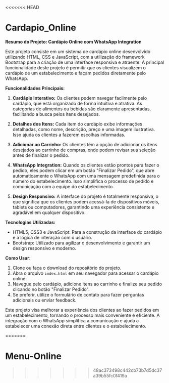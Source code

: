 <<<<<<< HEAD
# Cardapio_Online

**Resumo do Projeto: Cardápio Online com WhatsApp Integration**

Este projeto consiste em um sistema de cardápio online desenvolvido utilizando HTML, CSS e JavaScript, com a utilização do framework Bootstrap para a criação de uma interface responsiva e atraente. A principal funcionalidade deste projeto é permitir que os clientes visualizem o cardápio de um estabelecimento e façam pedidos diretamente pelo WhatsApp.

**Funcionalidades Principais:**

1. **Cardápio Interativo:** Os clientes podem navegar facilmente pelo cardápio, que está organizado de forma intuitiva e atrativa. As categorias de alimentos ou bebidas são claramente apresentadas, facilitando a busca pelos itens desejados.

2. **Detalhes dos Itens:** Cada item do cardápio exibe informações detalhadas, como nome, descrição, preço e uma imagem ilustrativa. Isso ajuda os clientes a fazerem escolhas informadas.

3. **Adicionar ao Carrinho:** Os clientes têm a opção de adicionar os itens desejados ao carrinho de compras, onde podem revisar sua seleção antes de finalizar o pedido.

4. **WhatsApp Integration:** Quando os clientes estão prontos para fazer o pedido, eles podem clicar em um botão "Finalizar Pedido", que abre automaticamente o WhatsApp com uma mensagem predefinida para o número do estabelecimento. Isso simplifica o processo de pedido e comunicação com a equipe do estabelecimento.


5. **Design Responsivo:** A interface do projeto é totalmente responsiva, o que significa que os clientes podem acessá-la de dispositivos móveis, tablets ou computadores, garantindo uma experiência consistente e agradável em qualquer dispositivo.

**Tecnologias Utilizadas:**

- HTML5, CSS3 e JavaScript: Para a construção da interface do cardápio e a lógica de interação com o usuário.
- Bootstrap: Utilizado para agilizar o desenvolvimento e garantir um design responsivo e moderno.


**Como Usar:**

1. Clone ou faça o download do repositório do projeto.
2. Abra o arquivo `index.html` em seu navegador para acessar o cardápio online.
3. Navegue pelo cardápio, adicione itens ao carrinho e finalize seu pedido clicando no botão "Finalizar Pedido".
4. Se preferir, utilize o formulário de contato para fazer perguntas adicionais ou enviar feedback.

Este projeto visa melhorar a experiência dos clientes ao fazer pedidos em um estabelecimento, tornando o processo mais conveniente e eficiente. A integração com o WhatsApp simplifica a comunicação e ajuda a estabelecer uma conexão direta entre clientes e o estabelecimento.

=======
# Menu-Online
>>>>>>> 48ac373498c442cb73b7d5dc37a39b55fc0f419a
